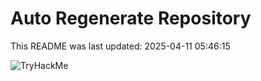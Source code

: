 # Auto Regenerate Repository

This README was last updated: 2025-04-11 05:46:15

 ![TryHackMe](https://tryhackme.com/badge/533634)